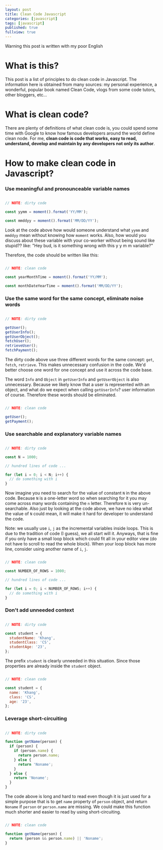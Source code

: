 ```yaml
---
layout: post
title: Clean Code Javascript
categories: [javascript]
tags: [javascript]
published: true
fullview: true
---
```


Warning this post is written with my poor English

# What is this?

This post is a list of principles to do clean code in Javascript. The information here is obtained from many sources: my personal experience, a wonderful, popular book named Clean Code, vlogs from some code tutors, other bloggers, etc...

# What is clean code?

There are plenty of definitions of what clean code is, you could spend some time with Google to know how famous developers around the world define clean node. For me, **clean code is code that works, easy to read, understand, develop and maintain by any developers not only its author**.

# How to make clean code in Javascript?

### Use meaningful and pronounceable variable names

```javascript

// NOTE: dirty code

const yymm = moment().format('YY/MM');

const mmddyy = moment().format('MM/DD/YY');

```

Look at the code above how would someone understand what `yymm` and `mmddyy` mean without knowing how `moment` works. Also, how would you discuss about these variable with your co-worker without being sound like stupid?? like: "Hey bud, is it something wrong with this y y m m variable?"

Therefore, the code should be written like this:

```javascript

// NOTE: clean code

const yearMonthTime = moment().format('YY/MM');

const monthDateYearTime = moment().format('MM/DD/YY');

```

### Use the same word for the same concept, eliminate noise words

```javascript

// NOTE: dirty code

getUser();
getUserInfo();
getUserObject();
fetchUser();
retrieveUser();
fetchPayment();

```

The dirty code above use three different words for the same concept: `get`, `fetch`, `retrieve`. This makes unnecessary confusion in the code. We'd better choose one word for one concept and use it across the code base.

The word `Info` and `Object` in `getUserInfo` and `getUserObject` is also unnecessary. Because we likely know that a user is represented with an object, and what do we expect when calling `getUserInfo`? user information of course. Therefore these words should be eliminated.

```javascript

// NOTE: clean code

getUser();
getPayment();

```

### Use searchable and explanatory variable names

```javascript

// NOTE: dirty code

const N = 1000;

// hundred lines of code ...

for (let i = 0; i < N; i++) {
  // do something with i
}

```

Now imagine you need to search for the value of constant `N` in the above code. Because `N` is a one-letter word so when searching for it you may come across many words containing the `n` letter. Therefore `N` is very un-searchable. Also just by looking at the code above, we have no idea what the value of `N` could mean, it will make it hard for developer to understand the code.

Note: we usually use `i`, `j` as the incremental variables inside loops. This is due to the tradition of code (I guess), we all start will it. Anyways, that is fine if you only have a small loop block which could fit all in your editor view (do not have to scroll to read the whole block). When your loop block has more line, consider using another name of `i`, `j`.

```javascript

// NOTE: clean code

const NUMBER_OF_ROWS = 1000;

// hundred lines of code ...

for (let i = 0; i < NUMBER_OF_ROWS; i++) {
  // do something with i
}

```

### Don't add unneeded context

```javascript

// NOTE: dirty code

const student = {
  studentName: 'Khang',
  studentClass: 'CS',
  studentAge: '23',
};

```

The prefix `student` is clearly unneeded in this situation. Since those properties are already inside the `student` object.

```javascript

// NOTE: clean code

const student = {
  name: 'Khang',
  class: 'CS',
  age: '23',
};

```

### Leverage short-circuiting

```javascript

// NOTE: dirty code

function getName(person) {
  if (person) {
    if (person.name) {
      return person.name;
    } else {
      return 'Noname';
    }
  } else {
    return 'Noname';
  }
}

```

The code above is long and hard to read even though it is just used for a simple purpose that is to get `name` property of `person` object, and return `Noname` if `person` or `person.name` are missing. We could make this function much shorter and easier to read by using short-circuiting.

```javascript

// NOTE: clean code

function getName(person) {
  return (person && person.name) || 'Noname';
}

```
